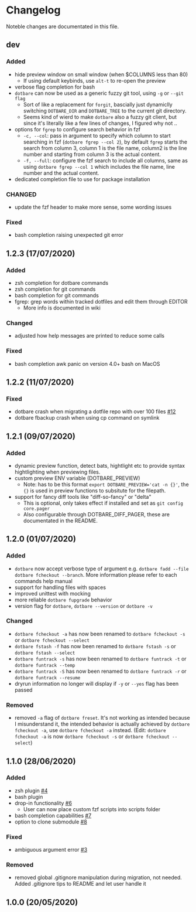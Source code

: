 # Changelog

Noteble changes are documentated in this file.

## dev

### Added

- hide preview window on small window (when \$COLUMNS less than 80)
  - If using default keybinds, use `alt-t` to re-open the preview
- verbose flag completion for bash
- `dotbare` can now be used as a generic fuzzy git tool, using `-g` or `--git flag`
  - Sort of like a replacement for `forgit`, bascially just dynamiclly switching
    `DOTBARE_DIR` and `DOTBARE_TREE` to the current git directory.
  - Seems kind of wierd to make `dotbare` also a fuzzy git client, but since it's literally
    like a few lines of changes, I figured why not ..
- options for `fgrep` to configure search behavior in fzf
  - `-c, --col`: pass in argument to specify which column to start searching in fzf (`dotbare fgrep --col 2`), by default `fgrep` starts the search from column 3, column 1 is the file name, column2 is the line number and starting from column 3 is the actual content.
  - `-f, --full`: configure the fzf search to include all columns, same as using `dotbare fgrep --col 1` which includes the file name, line number and the actual content.
- dedicated completion file to use for package installation

### CHANGED

- update the fzf header to make more sense, some wording issues

### Fixed

- bash completion raising unexpected git error

## 1.2.3 (17/07/2020)

### Added

- zsh completion for dotbare commands
- zsh completion for git commands
- bash completion for git commands
- fgrep: grep words within tracked dotfiles and edit them through EDITOR
  - More info is documented in wiki

### Changed

- adjusted how help messages are printed to reduce some calls

### Fixed

- bash completion awk panic on version 4.0+ bash on MacOS

## 1.2.2 (11/07/2020)

### Fixed

- dotbare crash when migrating a dotfile repo with over 100 files [#12](https://github.com/kazhala/dotbare/issues/12)
- dotbare fbackup crash when using cp command on symlink

## 1.2.1 (09/07/2020)

### Added

- dynamic preview function, detect bats, hightlight etc to provide syntax hightlighting when previewing files.
- custom preview ENV variable (DOTBARE_PREVIEW)
  - Note: has to be this format `export DOTBARE_PREVIEW='cat -n {}'`, the `{}` is
    used in preview functions to subsitute for the filepath.
- support for fancy diff tools like "diff-so-fancy" or "delta"
  - This is optional, only takes effect if installed and set as `git config core.pager`
  - Also configurable through DOTBARE_DIFF_PAGER, these are documentated in the README.

## 1.2.0 (01/07/2020)

### Added

- `dotbare` now accept verbose type of argument e.g. `dotbare fadd --file` `dotbare fcheckout --branch`.
  More information please refer to each commands help manual
- support for handling files with spaces
- improved unittest with mocking
- more reliable `dotbare fupgrade` behavior
- version flag for `dotbare`, `dotbare --version` or `dotbare -v`

### Changed

- `dotbare fcheckout -a` has now been renamed to `dotbare fcheckout -s` or `dotbare fcheckout --select`
- `dotbare fstash -f` has now been renamed to `dotbare fstash -s` or `dotbare fstash --select`
- `dotbare funtrack -s` has now been renamed to `dotbare funtrack -t` or `dotbare funtrack --temp`
- `dotbare funtrack -S` has now been renamed to `dotbare funtrack -r` or `dotbare funtrack --resume`
- dryrun information no longer will display if `-y` or `--yes` flag has been passed

### Removed

- removed `-a` flag of `dotbare freset`. It's not working as intended because I misunderstand it, the intended
  behavior is actually achieved by `dotbare fcheckout -a`, use `dotbare fcheckout -a` instead.
  (Edit: `dotbare fcheckout -a` is now `dotbare fcheckout -s` or `dotbare fcheckout --select`)

## 1.1.0 (28/06/2020)

### Added

- zsh plugin [#4](https://github.com/kazhala/dotbare/pull/4)
- bash plugin
- drop-in functionality [#6](https://github.com/kazhala/dotbare/pull/6)
  - User can now place custom fzf scripts into scripts folder
- bash completion capabilities [#7](https://github.com/kazhala/dotbare/pull/7)
- option to clone submodule [#8](https://github.com/kazhala/dotbare/issues/8)

### Fixed

- ambiguous argument error [#3](https://github.com/kazhala/dotbare/pull/3)

### Removed

- removed global .gitignore manipulation during migration, not needed. Added .gitignore tips to README and
  let user handle it

## 1.0.0 (20/05/2020)
